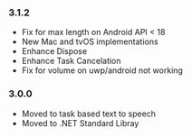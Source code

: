 ### 3.1.2
- Fix for max length on Android API < 18
- New Mac and tvOS implementations
- Enhance Dispose
- Enhance Task Cancelation
- Fix for volume on uwp/android not working

### 3.0.0
- Moved to task based text to speech
- Moved to .NET Standard Libray
